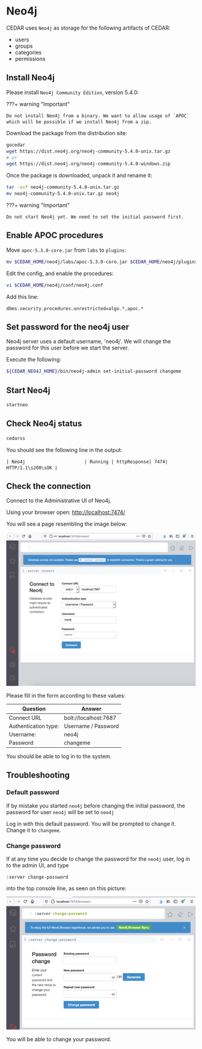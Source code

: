# Neo4j
CEDAR uses `Neo4j` as storage for the following artifacts of CEDAR:

- users
- groups
- categories
- permissions
    

## Install Neo4j

Please install `Neo4j Community Edition`, version 5.4.0:

???+ warning "Important"

    Do not install Neo4j from a binary. We want to allow usage of `APOC` which will be possible if we install Neo4j from a zip.

Download the package from the distribution site:

```sh
gocedar
wget https://dist.neo4j.org/neo4j-community-5.4.0-unix.tar.gz
# or
wget https://dist.neo4j.org/neo4j-community-5.4.0-windows.zip
```

Once the package is downloaded, unpack it and rename it:

```sh
tar -xvf neo4j-community-5.4.0-unix.tar.gz
mv neo4j-community-5.4.0-unix.tar.gz neo4j
```

???+ warning "Important"

    Do not start Neo4j yet. We need to set the initial password first.

## Enable APOC procedures

Move ```apoc-5.3.0-core.jar``` from ```labs``` to ```plugins```:

```sh
mv $CEDAR_HOME/neo4j/labs/apoc-5.3.0-core.jar $CEDAR_HOME/neo4j/plugins/. 
```

Edit the config, and enable the procedures:
```sh
vi $CEDAR_HOME/neo4j/conf/neo4j.conf 
```
Add this line:
```
dbms.security.procedures.unrestricted=algo.*,apoc.*
```


## Set password for the neo4j user

Neo4j server uses a default username, 'neo4j'. We will change the password for this user before we start the server.

Execute the following:

```sh
${CEDAR_NEO4J_HOME}/bin/neo4j-admin set-initial-password changeme
```

## Start Neo4j

```sh
startneo
```

## Check Neo4j status
```sh
cedarss
```

You should see the following line in the output:
```
| Neo4j                      | Running | httpResponse| 7474| HTTP/1.1\s200\sOK |
```


## Check the connection

Connect to the Administrative UI of Neo4j.

Using your browser open: [http://localhost:7474/](http://localhost:7474/)

You will see a page resembling the image below:

![Neo4j first time login](../img/neo4j-first-time-login.png)

Please fill in the form according to these values:

| Question             | Answer                |
|----------------------|-----------------------|
| Connect URL          | bolt://localhost:7687 |
| Authentication type: | Username / Password   |
| Username:            | neo4j                 |
| Password             | changeme              |

You should be able to log in to the system.

## Troubleshooting

### Default password
If by mistake you started `neo4j` before changing the initial password, the password for user `neo4j` will be set to `neo4j`

Log in with this default password. You will be prompted to change it. Change it to `changeme`.

### Change password
If at any time you decide to change the password for the `neo4j` user, log in to the admin UI, and type

```
:server change-password
```

into the top console line, as seen on this picture:

![Neo4j change password](../img/neo4j-change-password.png)

You will be able to change your password.
